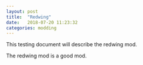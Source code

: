 ```yaml
---
layout: post
title:  "Redwing"
date:   2018-07-20 11:23:32
categories: modding
---
```

This testing document will describe the redwing mod.

The redwing mod is a good mod.
